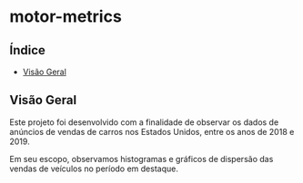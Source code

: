 # motor-metrics

## Índice

- [Visão Geral](#visão-geral)

## Visão Geral

Este projeto foi desenvolvido com a finalidade de observar os dados de anúncios de vendas de carros nos Estados Unidos, entre os anos de 2018 e 2019.

Em seu escopo, observamos histogramas e gráficos de dispersão das vendas de veículos no período em destaque.